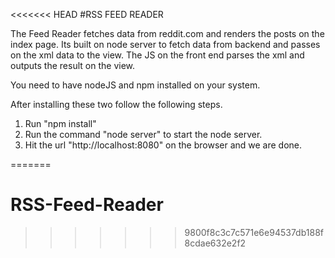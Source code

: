 <<<<<<< HEAD
#RSS FEED READER

The Feed Reader fetches data from reddit.com and renders the posts on the index page. Its built on node server to fetch data from backend and passes on the xml data to the view. The JS on the front end parses the xml and outputs the result on the view.

You need to have nodeJS and npm installed on your system.

After installing these two follow the following steps.

1. Run "npm install"
2. Run the command "node server" to start the node server.
3. Hit the url "http://localhost:8080" on the browser and we are done.

=======
# RSS-Feed-Reader
>>>>>>> 9800f8c3c7c571e6e94537db188f8cdae632e2f2
